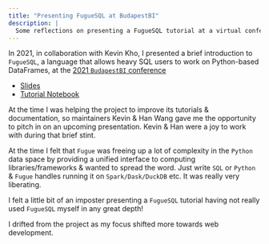 ```yaml
---
title: "Presenting FugueSQL at BudapestBI"
description: |
  Some reflections on presenting a FugueSQL tutorial at a virtual conference
---
```


In 2021, in collaboration with Kevin Kho, I presented a brief introduction to `FugueSQL`,  a language that allows heavy SQL users to work on Python-based DataFrames,  at the [2021 `BudapestBI` conference](https://budapestbi.hu/2021/hu/eloadok/kevin-kho/)

- [Slides](/assets/pdfs/Kevin_Kho_Prefect_and_Rowan_Molony_Mainstream_Renewable_Power.pdf)
- [Tutorial Notebook](https://github.com/rdmolony/demos/tree/1a38ab151a903e878427174cdeaa4644c352b6aa/2021-10-17-budapestbi-fuguesql)

At the time I was helping the project to improve its tutorials & documentation, so maintainers Kevin & Han Wang gave me the opportunity to pitch in on an upcoming presentation.  Kevin & Han were a joy to work with during that brief stint.  

At the time I felt that `Fugue` was freeing up a lot of complexity in the `Python` data space by providing a unified interface to computing libraries/frameworks & wanted to spread the word.  Just write `SQL` or `Python` & `Fugue` handles running it on `Spark/Dask/DuckDB` etc.  It was really very liberating.

I felt a little bit of an imposter presenting a `FugueSQL` tutorial having not really used `FugueSQL` myself in any great depth!

I drifted from the project as my focus shifted more towards web development.
